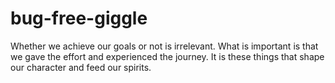 # bug-free-giggle

Whether we achieve our goals or not is irrelevant. What is important is that we gave the effort and experienced the journey. It is these things that shape our character and feed our spirits. 
